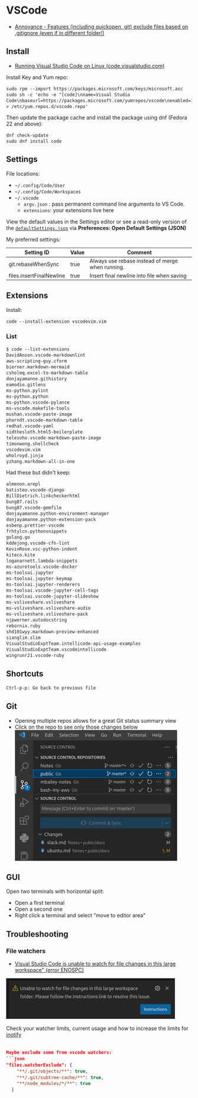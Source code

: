 # VSCode

- [Annoyance - Features (including quickopen, git) exclude files based on .gitignore (even if in different folder!)](https://github.com/microsoft/vscode/issues/15604)

## Install

- [Running Visual Studio Code on Linux (code.visualstudio.com)](https://code.visualstudio.com/docs/setup/linux)

Install Key and Yum repo:

```shell
sudo rpm --import https://packages.microsoft.com/keys/microsoft.asc
sudo sh -c 'echo -e "[code]\nname=Visual Studio Code\nbaseurl=https://packages.microsoft.com/yumrepos/vscode\nenabled=1\ngpgcheck=1\ngpgkey=https://packages.microsoft.com/keys/microsoft.asc" > /etc/yum.repos.d/vscode.repo'
```

Then update the package cache and install the package using dnf (Fedora 22 and above):

```shell
dnf check-update
sudo dnf install code
```

## Settings

File locations:

- `~/.config/Code/User`
- `~/.config/Code/Workspaces`
- `~/.vscode`
    - `argv.json` : pass permanent command line arguments to VS Code.
    - `extensions`: your extensions live here

View the default values in the Settings editor or see a read-only version of the [`defaultSettings.json`][defaults] via **Preferences: Open Default Settings (JSON)**

My preferred settings:

| Setting  ID              | Value   | Comment                                          |
| ------------------------ | ------- | ------------------------------------------------ |
| git.rebaseWhenSync       | true    | Always use rebase instead of merge when running. |
| files.insertFinalNewline | true    | Insert final newline into file when saving       |

[defaults]: https://code.visualstudio.com/docs/getstarted/settings#_default-settings

## Extensions

Install:

    code --install-extension vscodevim.vim

### List

```shell
$ code --list-extensions
DavidAnson.vscode-markdownlint
aws-scripting-guy.cform
bierner.markdown-mermaid
csholmq.excel-to-markdown-table
donjayamanne.githistory
eamodio.gitlens
ms-python.pylint
ms-python.python
ms-python.vscode-pylance
ms-vscode.makefile-tools
mushan.vscode-paste-image
pharndt.vscode-markdown-table
redhat.vscode-yaml
sidthesloth.html5-boilerplate
telesoho.vscode-markdown-paste-image
timonwong.shellcheck
vscodevim.vim
wholroyd.jinja
yzhang.markdown-all-in-one
```

Had these but didn't keep:

```
almenon.arepl
batisteo.vscode-django
BillDietrich.linkcheckerhtml
bung87.rails
bung87.vscode-gemfile
donjayamanne.python-environment-manager
donjayamanne.python-extension-pack
esbenp.prettier-vscode
frhtylcn.pythonsnippets
golang.go
kddejong.vscode-cfn-lint
KevinRose.vsc-python-indent
kiteco.kite
loganarnett.lambda-snippets
ms-azuretools.vscode-docker
ms-toolsai.jupyter
ms-toolsai.jupyter-keymap
ms-toolsai.jupyter-renderers
ms-toolsai.vscode-jupyter-cell-tags
ms-toolsai.vscode-jupyter-slideshow
ms-vsliveshare.vsliveshare
ms-vsliveshare.vsliveshare-audio
ms-vsliveshare.vsliveshare-pack
njpwerner.autodocstring
rebornix.ruby
shd101wyy.markdown-preview-enhanced
sianglim.slim
VisualStudioExptTeam.intellicode-api-usage-examples
VisualStudioExptTeam.vscodeintellicode
wingrunr21.vscode-ruby
```

## Shortcuts

```txt
Ctrl-p-p: Go back to previous file
```

## Git

- Opening multiple repos allows for a great Git status summary view
- Click on the repo to see only those changes below
![](assets/vscode-git-status-summary.png)

## GUI

Open two terminals with horizontal split:

- Open a first terminal
- Open a second one
- Right click a terminal and select "move to editor area"

## Troubleshooting

### File watchers

- [Visual Studio Code is unable to watch for file changes in this large workspace" (error ENOSPC)](https://code.visualstudio.com/docs/setup/linux#_visual-studio-code-is-unable-to-watch-for-file-changes-in-this-large-workspace-error-enospc)

![](assets/vscode-unable-to-watch-for-file-changes.png)

Check your watcher limits, current usage and how to increase the limits for [inotify](inotify.md)

```json

Maybe exclude some from vscode watchers:
```json
"files.watcherExclude": {
    "**/.git/objects/**": true,
    "**/.git/subtree-cache/**": true,
    "**/node_modules/*/**": true
  }
```
